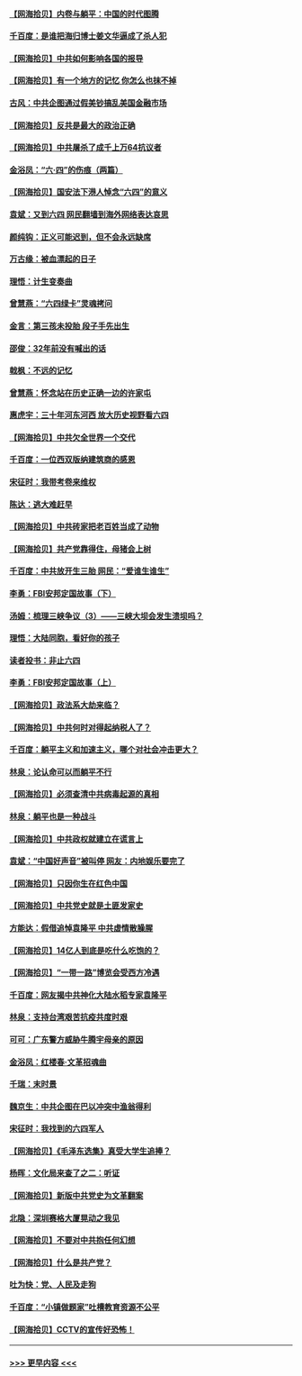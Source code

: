 #### [【网海拾贝】内卷与躺平：中国的时代图腾](../pages/nsc993/n13016128.md?t=06121451) 
#### [千百度：是谁把海归博士姜文华逼成了杀人犯](../pages/nsc993/n13015218.md?t=06121451) 
#### [【网海拾贝】中共如何影响各国的报导](../pages/nsc993/n13012599.md?t=06121451) 
#### [【网海拾贝】有一个地方的记忆 你怎么也抹不掉](../pages/nsc993/n13009802.md?t=06121451) 
#### [古风：中共企图通过假美钞搞乱美国金融市场](../pages/nsc993/n13009626.md?t=06121451) 
#### [【网海拾贝】反共是最大的政治正确](../pages/nsc993/n13007051.md?t=06121451) 
#### [【网海拾贝】中共屠杀了成千上万64抗议者](../pages/nsc993/n13002713.md?t=06121451) 
#### [金浴凤：“六·四”的伤痕（两篇）](../pages/nsc993/n13001719.md?t=06121451) 
#### [【网海拾贝】国安法下港人悼念“六四”的意义](../pages/nsc993/n13001039.md?t=06121451) 
#### [袁斌：又到六四 网民翻墙到海外网络表达哀思](../pages/nsc993/n13000995.md?t=06121451) 
#### [颜纯钩：正义可能迟到，但不会永远缺席](../pages/nsc993/n13000920.md?t=06121451) 
#### [万古缘：被血漂起的日子](../pages/nsc993/n13000914.md?t=06121451) 
#### [理悟：计生变奏曲](../pages/nsc993/n13000414.md?t=06121451) 
#### [曾慧燕：“六四绿卡”灵魂拷问](../pages/nsc993/n13000277.md?t=06121451) 
#### [金言：第三孩未投胎 段子手先出生](../pages/nsc993/n13000215.md?t=06121451) 
#### [邵俊：32年前没有喊出的话](../pages/nsc993/n13000181.md?t=06121451) 
#### [戟枫：不远的记忆](../pages/nsc993/n13000121.md?t=06121451) 
#### [曾慧燕：怀念站在历史正确一边的许家屯](../pages/nsc993/n13000073.md?t=06121451) 
#### [惠虎宇：三十年河东河西 放大历史视野看六四](../pages/nsc993/n13000018.md?t=06121451) 
#### [【网海拾贝】中共欠全世界一个交代](../pages/nsc993/n12998706.md?t=06121451) 
#### [千百度：一位西双版纳建筑商的感恩](../pages/nsc993/n12998487.md?t=06121451) 
#### [宋征时：我带考卷来维权](../pages/nsc993/n12994088.md?t=06121451) 
#### [陈达：逃大难赶早](../pages/nsc993/n12993569.md?t=06121451) 
#### [【网海拾贝】中共砖家把老百姓当成了动物](../pages/nsc993/n12993483.md?t=06121451) 
#### [【网海拾贝】共产党靠得住，母猪会上树](../pages/nsc993/n12990730.md?t=06121451) 
#### [千百度：中共放开生三胎 网民：“爱谁生谁生”](../pages/nsc993/n12990644.md?t=06121451) 
#### [李勇：FBI安邦定国故事（下）](../pages/nsc993/n12987854.md?t=06121451) 
#### [汤姆：梳理三峡争议（3）——三峡大坝会发生溃坝吗？](../pages/nsc993/n12989806.md?t=06121451) 
#### [理悟：大陆同胞，看好你的孩子](../pages/nsc993/n12989778.md?t=06121451) 
#### [读者投书：非止六四](../pages/nsc993/n12989673.md?t=06121451) 
#### [李勇：FBI安邦定国故事（上）](../pages/nsc993/n12987749.md?t=06121451) 
#### [【网海拾贝】政法系大劫来临？](../pages/nsc993/n12987596.md?t=06121451) 
#### [【网海拾贝】中共何时对得起纳税人了？](../pages/nsc993/n12985578.md?t=06121451) 
#### [千百度：躺平主义和加速主义，哪个对社会冲击更大？](../pages/nsc993/n12985512.md?t=06121451) 
#### [林泉：论认命可以而躺平不行](../pages/nsc993/n12985505.md?t=06121451) 
#### [【网海拾贝】必须查清中共病毒起源的真相](../pages/nsc993/n12984276.md?t=06121451) 
#### [林泉：躺平也是一种战斗](../pages/nsc993/n12984194.md?t=06121451) 
#### [【网海拾贝】中共政权就建立在谎言上](../pages/nsc993/n12981880.md?t=06121451) 
#### [袁斌：“中国好声音”被叫停 网友：内地娱乐要完了](../pages/nsc993/n12981826.md?t=06121451) 
#### [【网海拾贝】只因你生在红色中国](../pages/nsc993/n12979096.md?t=06121451) 
#### [【网海拾贝】中共党史就是土匪发家史](../pages/nsc993/n12976478.md?t=06121451) 
#### [方能达：假借追悼袁隆平 中共虚情散臊腥](../pages/nsc993/n12976396.md?t=06121451) 
#### [【网海拾贝】14亿人到底是吃什么吃饱的？](../pages/nsc993/n12974125.md?t=06121451) 
#### [【网海拾贝】“一带一路”博览会受西方冷遇](../pages/nsc993/n12971787.md?t=06121451) 
#### [千百度：网友揭中共神化大陆水稻专家袁隆平](../pages/nsc993/n12971733.md?t=06121451) 
#### [林泉：支持台湾艰苦抗疫共度时艰](../pages/nsc993/n12971350.md?t=06121451) 
#### [可可：广东警方威胁牛腾宇母亲的原因](../pages/nsc993/n12971100.md?t=06121451) 
#### [金浴凤：红楼春·文革招魂曲](../pages/nsc993/n12970354.md?t=06121451) 
#### [千瑞：末时景](../pages/nsc993/n12970337.md?t=06121451) 
#### [魏京生：中共企图在巴以冲突中渔翁得利](../pages/nsc993/n12970286.md?t=06121451) 
#### [宋征时：我找到的六四军人](../pages/nsc993/n12970213.md?t=06121451) 
#### [【网海拾贝】《毛泽东选集》真受大学生追捧？](../pages/nsc993/n12968779.md?t=06121451) 
#### [杨晖：文化局来查了之二：听证](../pages/nsc993/n12966528.md?t=06121451) 
#### [【网海拾贝】新版中共党史为文革翻案](../pages/nsc993/n12967526.md?t=06121451) 
#### [北隐：深圳赛格大厦晃动之我见](../pages/nsc993/n12967393.md?t=06121451) 
#### [【网海拾贝】不要对中共抱任何幻想](../pages/nsc993/n12965222.md?t=06121451) 
#### [【网海拾贝】什么是共产党？](../pages/nsc993/n12962781.md?t=06121451) 
#### [吐为快：党、人民及走狗](../pages/nsc993/n12962747.md?t=06121451) 
#### [千百度：“小镇做题家”吐槽教育资源不公平](../pages/nsc993/n12962705.md?t=06121451) 
#### [【网海拾贝】CCTV的宣传好恐怖！](../pages/nsc993/n12959984.md?t=06121451) 

----
#### [ >>> 更早内容 <<< ](../indexes/nsc993-earlier.md)
